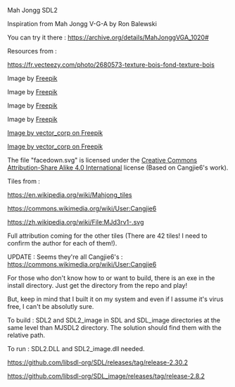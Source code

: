 Mah Jongg SDL2

Inspiration from Mah Jongg V-G-A by Ron Balewski

You can try it there : https://archive.org/details/MahJonggVGA_1020#

Resources from :

https://fr.vecteezy.com/photo/2680573-texture-bois-fond-texture-bois

Image by <a href="https://www.freepik.com/free-vector/flat-design-poker-table-background_88532214.htm">Freepik</a>

Image by <a href="https://www.freepik.com/free-vector/flat-design-poker-table-background_88532181.htm">Freepik</a>

Image by <a href="https://www.freepik.com/free-vector/flat-design-poker-table-background_88532193.htm#from_view=detail_serie">Freepik</a>

Image by <a href="https://www.freepik.com/free-vector/flat-design-poker-table-background_88532213.htm#from_view=detail_serie">Freepik</a>

<a href="https://www.freepik.com/free-ai-image/chinese-traditional-oriental-fantasy-temple_81438424.htm#fromView=search&page=1&position=1&uuid=350ecfa4-4106-4e0b-bde4-64b796c51cec">Image by vector_corp on Freepik</a>

<a href="https://www.freepik.com/free-ai-image/chinese-oriental-fantasy-temple-background_81438469.htm#fromView=search&page=1&position=4&uuid=350ecfa4-4106-4e0b-bde4-64b796c51cec">Image by vector_corp on Freepik</a>

The file "facedown.svg" is licensed under the <a href="https://en.wikipedia.org/wiki/Creative_Commons">Creative Commons</a>
<a href="https://creativecommons.org/licenses/by-sa/4.0/deed.en">Attribution-Share Alike 4.0 International</a> license (Based on Cangjie6's work).

Tiles from :

https://en.wikipedia.org/wiki/Mahjong_tiles

https://commons.wikimedia.org/wiki/User:Cangjie6

https://zh.wikipedia.org/wiki/File:MJd3rv1-.svg


Full attribution coming for the other tiles (There are 42 tiles! I need to confirm the author for each of them!).

UPDATE : Seems they're all Cangjie6's : https://commons.wikimedia.org/wiki/User:Cangjie6

For those who don't know how to or want to build, there is an exe in the install directory. Just get the directory from the repo and play!

But, keep in mind that I built it on my system and even if I assume it's virus free, I can't be absolutly sure.

To build : SDL2 and SDL2_image in SDL and SDL_image directories at the same level than MJSDL2 directory. The solution should find them with the relative path.

To run : SDL2.DLL and SDL2_image.dll needed.

https://github.com/libsdl-org/SDL/releases/tag/release-2.30.2

https://github.com/libsdl-org/SDL_image/releases/tag/release-2.8.2

